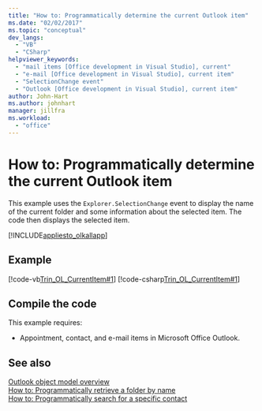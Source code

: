```yaml
---
title: "How to: Programmatically determine the current Outlook item"
ms.date: "02/02/2017"
ms.topic: "conceptual"
dev_langs: 
  - "VB"
  - "CSharp"
helpviewer_keywords: 
  - "mail items [Office development in Visual Studio], current"
  - "e-mail [Office development in Visual Studio], current item"
  - "SelectionChange event"
  - "Outlook [Office development in Visual Studio], current item"
author: John-Hart
ms.author: johnhart
manager: jillfra
ms.workload: 
  - "office"
---
```

# How to: Programmatically determine the current Outlook item
  This example uses the `Explorer.SelectionChange` event to display the name of the current folder and some information about the selected item. The code then displays the selected item.  
  
 [!INCLUDE[appliesto_olkallapp](../vsto/includes/appliesto-olkallapp-md.md)]  
  
## Example  
 [!code-vb[Trin_OL_CurrentItem#1](../vsto/codesnippet/VisualBasic/Trin_OL_CurrentItem/thisaddin.vb#1)]
 [!code-csharp[Trin_OL_CurrentItem#1](../vsto/codesnippet/CSharp/Trin_OL_CurrentItem/thisaddin.cs#1)]  
  
## Compile the code  
 This example requires:  
  
-   Appointment, contact, and e-mail items in Microsoft Office Outlook.  
  
## See also  
 [Outlook object model overview](../vsto/outlook-object-model-overview.md)   
 [How to: Programmatically retrieve a folder by name](../vsto/how-to-programmatically-retrieve-a-folder-by-name.md)   
 [How to: Programmatically search for a specific contact](../vsto/how-to-programmatically-search-for-a-specific-contact.md)  
